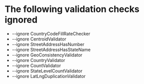 # The following validation checks ignored

- --ignore CountryCodeFillRateChecker
- --ignore CentroidValidator
- --ignore StreetAddressHasNumber
- --ignore StreetAddressHasStateName
- --ignore GeoConsistencyValidator
- --ignore CountryValidator
- --ignore CountValidator
- --ignore StateLevelCountValidator
- --ignore LatLngDuplicationValidator
